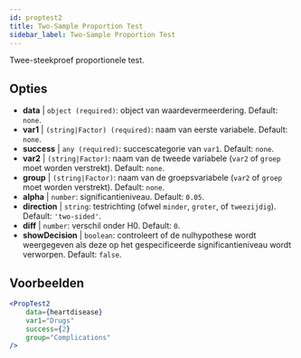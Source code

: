 ```yaml
---
id: proptest2
title: Two-Sample Proportion Test
sidebar_label: Two-Sample Proportion Test
---
```


Twee-steekproef proportionele test.

## Opties

* __data__ | `object (required)`: object van waardevermeerdering. Default: `none`.
* __var1__ | `(string|Factor) (required)`: naam van eerste variabele. Default: `none`.
* __success__ | `any (required)`: succescategorie van `var1`. Default: `none`.
* __var2__ | `(string|Factor)`: naam van de tweede variabele (`var2` of `groep` moet worden verstrekt). Default: `none`.
* __group__ | `(string|Factor)`: naam van de groepsvariabele (`var2` of `groep` moet worden verstrekt). Default: `none`.
* __alpha__ | `number`: significantieniveau. Default: `0.05`.
* __direction__ | `string`: testrichting (ofwel `minder`, `groter`, of `tweezijdig`). Default: `'two-sided'`.
* __diff__ | `number`: verschil onder H0. Default: `0`.
* __showDecision__ | `boolean`: controleert of de nulhypothese wordt weergegeven als deze op het gespecificeerde significantieniveau wordt verworpen. Default: `false`.


## Voorbeelden

```jsx live
<PropTest2
    data={heartdisease} 
    var1="Drugs"
    success={2}
    group="Complications"
/>
```
